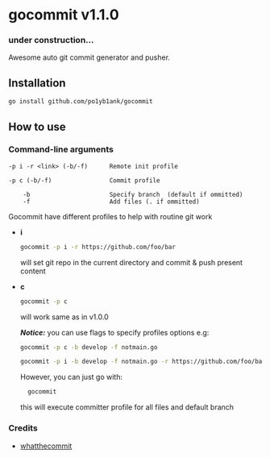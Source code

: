 # gocommit v1.1.0
### under construction...

Awesome auto git commit generator and pusher.

## Installation
```bash
go install github.com/po1yb1ank/gocommit
```
## How to use
### Command-line arguments

    -p i -r <link> (-b/-f)      Remote init profile

    -p c (-b/-f)                Commit profile

        -b                      Specify branch  (default if ommitted)
        -f                      Add files (. if ommitted)
Gocommit have different profiles to help with routine git work
- <b>i</b>
  ```bash
  gocommit -p i -r https://github.com/foo/bar
  ```
  will set git repo in the current directory and commit & push present content
- <b>c</b>
  ```bash
  gocommit -p c
  ```
  will work same as in v1.0.0

    ___Notice:___ you can use flags to specify profiles options e.g:
  ```bash
  gocommit -p c -b develop -f notmain.go
  ```
  ```bash
  gocommit -p i -b develop -f notmain.go -r https://github.com/foo/bar
  ```

  However, you can just go with:
  ```bash
    gocommit
  ```
  this will execute committer profile for all files and default branch

### Credits
- [whatthecommit](http://whatthecommit.com/)
